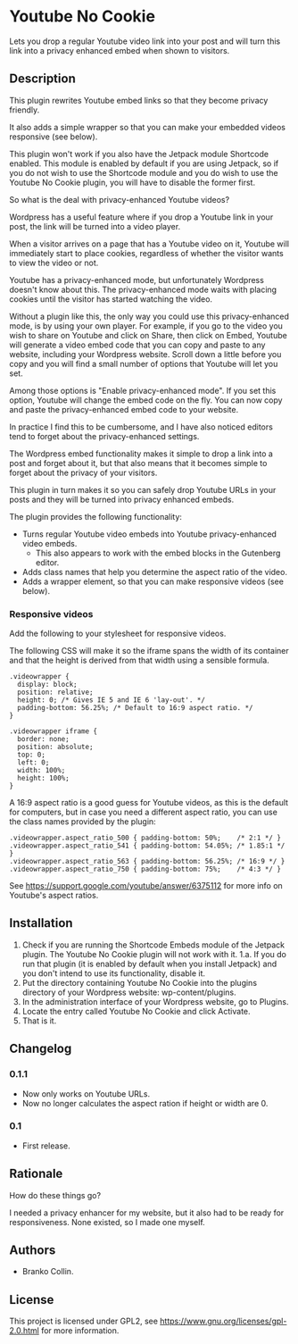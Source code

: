 # Youtube No Cookie 

Lets you drop a regular Youtube video link into your post and will turn this link into a privacy enhanced embed when shown to visitors.

## Description 

This plugin rewrites Youtube embed links so that they become privacy friendly. 

It also adds a simple wrapper so that you can make your embedded videos responsive (see below).

This plugin won't work if you also have the Jetpack module Shortcode enabled. This module is enabled by default if you are using Jetpack, so if you do not wish to use the Shortcode module and you do wish to use the Youtube No Cookie plugin, you will have to disable the former first.

So what is the deal with privacy-enhanced Youtube videos?

Wordpress has a useful feature where if you drop a Youtube link in your post, the link will be turned into a video player. 

When a visitor arrives on a page that has a Youtube video on it, Youtube will immediately start to place cookies, regardless of whether the visitor wants to view the video or not.

Youtube has a privacy-enhanced mode, but unfortunately Wordpress doesn't know about this. The privacy-enhanced mode waits with placing cookies until the visitor has started watching the video.

Without a plugin like this, the only way you could use this privacy-enhanced mode, is by using your own player. For example, if you go to the video you wish to share on Youtube and click on Share, then click on Embed, Youtube will generate a video embed code that you can copy and paste to any website, including your Wordpress website. Scroll down a little before you copy and you will find a small number of options that Youtube will let you set. 

Among those options is "Enable privacy-enhanced mode". If you set this option, Youtube will change the embed code on the fly. You can now copy and paste the privacy-enhanced embed code to your website.

In practice I find this to be cumbersome, and I have also noticed editors tend to forget about the privacy-enhanced settings.

The Wordpress embed functionality makes it simple to drop a link into a post and forget about it, but that also means that it becomes simple to forget about the privacy of your visitors.

This plugin in turn makes it so you can safely drop Youtube URLs in your posts and they will be turned into privacy enhanced embeds.

The plugin provides the following functionality: 

* Turns regular Youtube video embeds into Youtube privacy-enhanced video embeds.
  * This also appears to work with the embed blocks in the Gutenberg editor.
* Adds class names that help you determine the aspect ratio of the video.
* Adds a wrapper element, so that you can make responsive videos (see below).


### Responsive videos 

Add the following to your stylesheet for responsive videos. 

The following CSS will make it so the iframe spans the width of its container and that the height is derived from that width using a sensible formula.

    .videowrapper {
      display: block;
	  position: relative;
	  height: 0; /* Gives IE 5 and IE 6 'lay-out'. */
	  padding-bottom: 56.25%; /* Default to 16:9 aspect ratio. */
    }

    .videowrapper iframe {
      border: none;
      position: absolute;
      top: 0;
      left: 0;
      width: 100%;
      height: 100%;
    }

A 16:9 aspect ratio is a good guess for Youtube videos, as this is the default for computers, but in case you need a different aspect ratio, you can use the class names provided by the plugin:

    .videowrapper.aspect_ratio_500 { padding-bottom: 50%;    /* 2:1 */ }
    .videowrapper.aspect_ratio_541 { padding-bottom: 54.05%; /* 1.85:1 */ }
    .videowrapper.aspect_ratio_563 { padding-bottom: 56.25%; /* 16:9 */ }
    .videowrapper.aspect_ratio_750 { padding-bottom: 75%;    /* 4:3 */ }

See https://support.google.com/youtube/answer/6375112 for more info on Youtube's aspect ratios.



## Installation 

1. Check if you are running the Shortcode Embeds module of the Jetpack plugin. The Youtube No Cookie plugin will not work with it.
1.a. If you do run that plugin (it is enabled by default when you install Jetpack) and you don't intend to use its functionality, disable it.
2. Put the directory containing Youtube No Cookie into the plugins directory of your Wordpress website: wp-content/plugins.
3. In the administration interface of your Wordpress website, go to Plugins.
4. Locate the entry called Youtube No Cookie and click Activate.
5. That is it.



## Changelog 

### 0.1.1 

* Now only works on Youtube URLs.
* Now no longer calculates the aspect ration if height or width are 0.

### 0.1 

* First release.



## Rationale 

How do these things go? 

I needed a privacy enhancer for my website, but it also had to be ready for responsiveness. None existed, so I made one myself.

## Authors

* Branko Collin.

## License

This project is licensed under GPL2, see https://www.gnu.org/licenses/gpl-2.0.html for more information.

